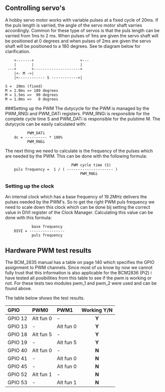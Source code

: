 ## Controlling servo's
A hobby servo motor works with variable pulses at a fixed cycle of 20ms. If the puls length
is varried, the angle of the servo motor shaft varries accordingly. Common for these type of
servos is that the puls length can be varried from 1ms to 2 ms. When pulses of 1ms are 
given the servo shaft will be positioned at 0 degrees and when pulses of 2ms are given the servo 
shaft will be positioned to a 180 degrees. See te diagram below for clarification.

```
    +-------+                     +---
    |       |                     |
 ---+       +---------------------+
    |<- M ->|
    |<------------ S ------------>|
 
S =  20ms (fixed)
M = 2.0ms => 180 degrees
M = 1.5ms =>  90 degrees
M = 1.0ms =>   0 degrees
```
###Setting up the PWM
The dutycycle for the PWM is managed by the PWM_RNGi and PWM_DATi registers. PWM_RNGi is responsible
for the complete cycle time S and PWM_DATi is responsible for the pulstime M. The dutycycle can
be easily calculated with:
```
          PWM_DATi
	dc = ---------- * 100%
          PWM_RNGi
```          
The next thing we need to calculate is the frequency of the pulses which are needed by the PWM. 
This can be done with the following formula:
```
                              PWM cycle time (S)
	puls frequency =  1 / ( --------------------- )
                                  PWM_RNGi 
```
### Setting up the clock
An internal clock which has a base frequency of 19.2MHz delivers the pulses needed by the PWM's. So to get 
the right PWM puls frequency we need to scale down this clock which can be done bij setting the correct value
in DIVI register of the Clock Manager. Calculating this value can be done with this formula:
```
			base frequency
	DIVI = ----------------
	        puls frequency
```

## Hardware PWM test results
The BCM_2835 manual has a table on page 140 which specifies the GPIO assignment to PWM channels. Since most of us know by now
we cannot fully trust that this information is also applicable for the BCM2836 (Pi2) i have tested all posibilities from
this table to see if the pwm is working or not. For these tests two modules pwm_1 and pwm_2 were used and can be found above. 

The table below shows the test results.

| GPIO    | PWM0      | PWM1      |  Working Y/N |
|:--------|:----------|:----------|:------------:|
| GPIO 12 | Alt fun 0 | -         | **Y**        |
| GPIO 13 | -         | Alt fun 0 | **Y**        |
| GPIO 18 | Alt fun 5 | -         | **Y**        |
| GPIO 19 | -         | Alt fun 5 | **Y**        |
| GPIO 40 | Alt fun 0 | -         | **N**        |
| GPIO 41 | -         | Alt fun 0 | **N**        |
| GPIO 45 | -         | Alt fun 0 | **N**        |
| GPIO 52 | Alt fun 1 | -         | **N**        |
| GPIO 53 | -         | Alt fun 1 | **N**        |
